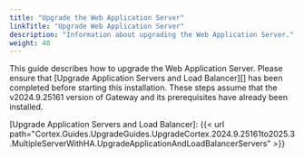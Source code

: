 ```yaml
---
title: "Upgrade the Web Application Server"
linkTitle: "Upgrade Web Application Server"
description: "Information about upgrading the Web Application Server."
weight: 40
---
```


This guide describes how to upgrade the Web Application Server. Please ensure that [Upgrade Application Servers and Load Balancer][] has been completed before starting this installation. These steps assume that the v2024.9.25161 version of Gateway and its prerequisites have already been installed.

[Upgrade Application Servers and Load Balancer]: {{< url path="Cortex.Guides.UpgradeGuides.UpgradeCortex.2024.9.25161to2025.3.MultipleServerWithHA.UpgradeApplicationAndLoadBalancerServers" >}}
